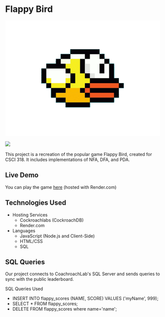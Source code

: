 # Flappy Bird 

![Flappy Bird GIF](public/Assets/moving-bird.gif)

<img src="https://educationusa.state.gov/sites/default/files/styles/content_area_full_width/public/field_hei_logo/nyit-logo-pms.jpg?itok=6yOYbJdd" width="35px" />

This project is a recreation of the popular game Flappy Bird, created for CSCI 318. It includes implementations of NFA, DFA, and PDA.

## Live Demo

You can play the game [here](https://flappy-bird-irt4.onrender.com/) (hosted with Render.com)

## Technologies Used
- Hosting Services
    - Cockroachlabs (CockroachDB)
    - Render.com
- Languages
    - JavaScript (Node.js and Client-Side)
    - HTML/CSS
    - SQL


## SQL Queries

Our project connects to CoachroachLab's SQL Server and sends queries to sync with the public leaderboard. 

SQL Queries Used
- INSERT INTO flappy_scores (NAME, SCORE) VALUES ('myName', 999);
- SELECT * FROM flappy_scores;
- DELETE FROM flappy_scores where name='name';